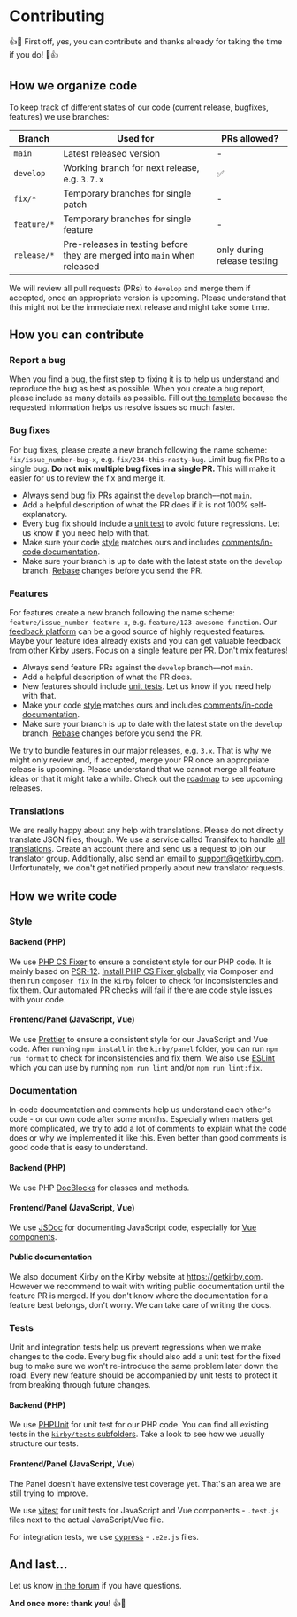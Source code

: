 # Contributing

:+1::tada: First off, yes, you can contribute and thanks already for taking the time if you do! :tada::+1:

## How we organize code

To keep track of different states of our code (current release, bugfixes, features) we use branches:

| Branch      | Used for                                                                 | PRs allowed?                |
| ----------- | ------------------------------------------------------------------------ | --------------------------- |
| `main`      | Latest released version                                                  | -                           |
| `develop`   | Working branch for next release, e.g. `3.7.x`                            | ✅                          |
| `fix/*`     | Temporary branches for single patch                                      | -                           |
| `feature/*` | Temporary branches for single feature                                    | -                           |
| `release/*` | Pre-releases in testing before they are merged into `main` when released | only during release testing |

We will review all pull requests (PRs) to `develop` and merge them if accepted, once an appropriate version is upcoming. Please understand that this might not be the immediate next release and might take some time.

## How you can contribute

### Report a bug

When you find a bug, the first step to fixing it is to help us understand and reproduce the bug as best as possible. When you create a bug report, please include as many details as possible. Fill out [the template](https://github.com/getkirby/kirby/issues/new?assignees=&labels=&template=bug_report.md) because the requested information helps us resolve issues so much faster.

### Bug fixes

For bug fixes, please create a new branch following the name scheme: `fix/issue_number-bug-x`, e.g. `fix/234-this-nasty-bug`. Limit bug fix PRs to a single bug. **Do not mix multiple bug fixes in a single PR.** This will make it easier for us to review the fix and merge it.

- Always send bug fix PRs against the `develop` branch––not `main`.
- Add a helpful description of what the PR does if it is not 100% self-explanatory.
- Every bug fix should include a [unit test](#tests) to avoid future regressions. Let us know if you need help with that.
- Make sure your code [style](#style) matches ours and includes [comments/in-code documentation](#documentation).
- Make sure your branch is up to date with the latest state on the `develop` branch. [Rebase](https://help.github.com/articles/about-pull-request-merges/) changes before you send the PR.

### Features

For features create a new branch following the name scheme: `feature/issue_number-feature-x`, e.g. `feature/123-awesome-function`. Our [feedback platform](https://feedback.getkirby.com) can be a good source of highly requested features. Maybe your feature idea already exists and you can get valuable feedback from other Kirby users. Focus on a single feature per PR. Don't mix features!

- Always send feature PRs against the `develop` branch––not `main`.
- Add a helpful description of what the PR does.
- New features should include [unit tests](#tests). Let us know if you need help with that.
- Make your code [style](#style) matches ours and includes [comments/in-code documentation](#documentation).
- Make sure your branch is up to date with the latest state on the `develop` branch. [Rebase](https://help.github.com/articles/about-pull-request-merges/) changes before you send the PR.

We try to bundle features in our major releases, e.g. `3.x`. That is why we might only review and, if accepted, merge your PR once an appropriate release is upcoming. Please understand that we cannot merge all feature ideas or that it might take a while. Check out the [roadmap](https://roadmap.getkirby.com) to see upcoming releases.

### Translations

We are really happy about any help with translations. Please do not directly translate JSON files, though. We use a service called Transifex to handle [all translations](https://translation.getkirby.com/). Create an account there and send us a request to join our translator group. Additionally, also send an email to <support@getkirby.com>. Unfortunately, we don't get notified properly about new translator requests.

## How we write code

### Style

#### Backend (PHP)

We use [PHP CS Fixer](https://github.com/FriendsOfPHP/PHP-CS-Fixer) to ensure a consistent style for our PHP code. It is mainly based on [PSR-12](https://www.php-fig.org/psr/psr-12/). [Install PHP CS Fixer globally](https://github.com/FriendsOfPHP/PHP-CS-Fixer#globally-composer) via Composer and then run `composer fix` in the `kirby` folder to check for inconsistencies and fix them. Our automated PR checks will fail if there are code style issues with your code.

#### Frontend/Panel (JavaScript, Vue)

We use [Prettier](https://prettier.io) to ensure a consistent style for our JavaScript and Vue code. After running `npm install` in the `kirby/panel` folder, you can run `npm run format` to check for inconsistencies and fix them. We also use [ESLint](https://eslint.org) which you can use by running `npm run lint` and/or `npm run lint:fix`.

### Documentation

In-code documentation and comments help us understand each other's code - or our own code after some months. Especially when matters get more complicated, we try to add a lot of comments to explain what the code does or why we implemented it like this. Even better than good comments is good code that is easy to understand.

#### Backend (PHP)

We use PHP [DocBlocks](https://docs.phpdoc.org/guide/references/phpdoc/basic-syntax.html#what-is-a-docblock) for classes and methods.

#### Frontend/Panel (JavaScript, Vue)

We use [JSDoc](https://jsdoc.app) for documenting JavaScript code, especially for [Vue components](https://vue-styleguidist.github.io/docs/Documenting.html).

#### Public documentation

We also document Kirby on the Kirby website at <https://getkirby.com>. However we recommend to wait with writing public documentation until the feature PR is merged. If you don't know where the documentation for a feature best belongs, don't worry. We can take care of writing the docs.

### Tests

Unit and integration tests help us prevent regressions when we make changes to the code. Every bug fix should also add a unit test for the fixed bug to make sure we won't re-introduce the same problem later down the road. Every new feature should be accompanied by unit tests to protect it from breaking through future changes.

#### Backend (PHP)

We use [PHPUnit](https://phpunit.de) for unit test for our PHP code. You can find all existing tests in the [`kirby/tests` subfolders](https://github.com/getkirby/kirby/tree/main/tests). Take a look to see how we usually structure our tests.

#### Frontend/Panel (JavaScript, Vue)

The Panel doesn't have extensive test coverage yet. That's an area we are still trying to improve.

We use [vitest](https://vitest.dev) for unit tests for JavaScript and Vue components - `.test.js` files next to the actual JavaScript/Vue file.

For integration tests, we use [cypress](https://www.cypress.io) - `.e2e.js` files.

## And last…

Let us know [in the forum](https://forum.getkirby.com) if you have questions.

**And once more: thank you!** :+1::tada:
